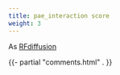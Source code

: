 ```yaml
---
title: pae_interaction score
weight: 3
---
```

As [RFdiffusion]()


<div class="giscus_comments">
{{- partial "comments.html" . }}
</div>